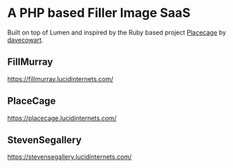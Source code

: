 # A PHP based Filler Image SaaS

Built on top of Lumen and inspired by the Ruby based project [Placecage](https://github.com/davecowart/placecage) by [davecowart](https://github.com/davecowart).

## FillMurray

https://fillmurray.lucidinternets.com/

## PlaceCage

https://placecage.lucidinternets.com/

## StevenSegallery

https://stevensegallery.lucidinternets.com/

